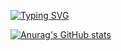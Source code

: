 [![Typing SVG](https://readme-typing-svg.demolab.com?font=Fira+Code&weight=600&size=50&pause=1000&color=A2BAF7&background=FF352200&center=true&vCenter=true&width=1000&height=100&lines=Hello+This+is+My+Github+Page)](https://git.io/typing-svg)

[![Anurag's GitHub stats](https://github-readme-stats.vercel.app/api?username=hongwontae)](https://github.com/anuraghazra/github-readme-stats)

